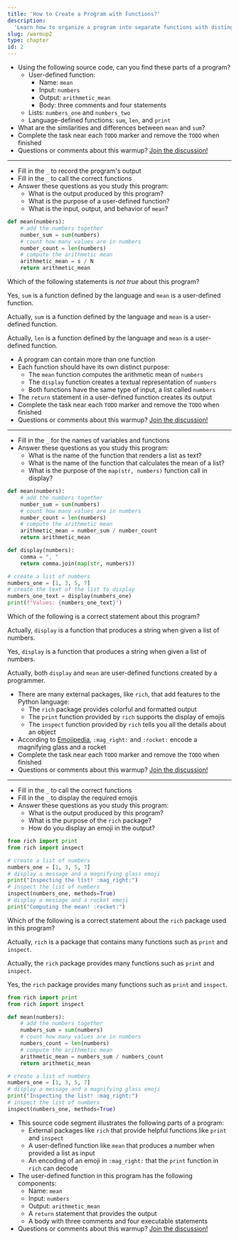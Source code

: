 ```yaml
---
title: 'How to Create a Program with Functions?'
description:
  'Learn how to organize a program into separate functions with distinguished behavior'
slug: /warmup2
type: chapter
id: 2
---
```


<!-- EXERCISE { -->

<exercise id="1" title="Creating a Function">

- Using the following source code, can you find these parts of a program?
  - User-defined function:
      - Name: `mean`
      - Input: `numbers`
      - Output: `arithmetic_mean`
      - Body: three comments and four statements
  - Lists: `numbers_one` and `numbers_two`
  - Language-defined functions: `sum`, `len`, and `print`
- What are the similarities and differences between `mean` and `sum`?
- Complete the task near each `TODO` marker and remove the `TODO` when finished
- Questions or comments about this warmup? <a href = "https://github.com/gkapfham/www.warmups.dev/discussions">Join the discussion!</a>

<hr>

<codeblock id="warmup2_01">

- Fill in the `_` to record the program's output
- Fill in the `_` to call the correct functions
- Answer these questions as you study this program:
  - What is the output produced by this program?
  - What is the purpose of a user-defined function?
  - What is the input, output, and behavior of `mean`?

</codeblock>

</exercise>

<!-- EXERCISE } -->

<!-- EXERCISE { -->

<exercise id="2" title="Check: Creating a Function">

```python
def mean(numbers):
    # add the numbers together
    number_sum = sum(numbers)
    # count how many values are in numbers
    number_count = len(numbers)
    # compute the arithmetic mean
    arithmetic_mean = s / N
    return arithmetic_mean
```

Which of the following statements is *not true* about this program?

<choice>

<opt text="<code>sum</code> is a user-defined function and <code>mean</code> is a language-defined function" correct="true">

Yes, `sum` is a function defined by the language and `mean` is a user-defined function.

</opt>

<opt text="<code>mean</code> is a user-defined function and <code>sum</code> is a language-defined function">

Actually, `sum` is a function defined by the language and `mean` is a user-defined function.

</opt>

<opt text="<code>mean</code> is a user-defined function and <code>len</code> is a language-defined function">

Actually, `len` is a function defined by the language and `mean` is a user-defined function.

</opt>

</choice>

</exercise>

<!-- EXERCISE } -->

<!-- EXERCISE { -->

<exercise id="3" title="Creating Multiple Functions">

- A program can contain more than one function
- Each function should have its own distinct purpose:
    - The `mean` function computes the arithmetic mean of `numbers`
    - The `display` function creates a textual representation of `numbers`
    - Both functions have the same type of input, a list called `numbers`
- The `return` statement in a user-defined function creates its output
- Complete the task near each `TODO` marker and remove the `TODO` when finished
- Questions or comments about this warmup? <a href = "https://github.com/gkapfham/www.warmups.dev/discussions">Join the discussion!</a>

<hr>

<codeblock id="warmup2_03">

- Fill in the `_` for the names of variables and functions
- Answer these questions as you study this program:
  - What is the name of the function that renders a list as text?
  - What is the name of the function that calculates the mean of a list?
  - What is the purpose of the `map(str, numbers)` function call in display?

</codeblock>

</exercise>

<!-- EXERCISE } -->

<!-- EXERCISE { -->

<exercise id="4" title="Check: Creating Multiple Functions">

```python
def mean(numbers):
    # add the numbers together
    number_sum = sum(numbers)
    # count how many values are in numbers
    number_count = len(numbers)
    # compute the arithmetic mean
    arithmetic_mean = number_sum / number_count
    return arithmetic_mean

def display(numbers):
    comma = ", "
    return comma.join(map(str, numbers))

# create a list of numbers
numbers_one = [1, 3, 5, 7]
# create the text of the list to display
numbers_one_text = display(numbers_one)
print(f"Values: {numbers_one_text}")
```

Which of the following is a correct statement about this program?

<choice>

<opt text="<code>display</code> is a function that accepts as input a string and returns a list of numbers">

Actually, `display` is a function that produces a string when given a list of numbers.

</opt>

<opt text="<code>display</code> is a function that accepts as input a list of numbers and returns a string" correct="true">

Yes, `display` is a function that produces a string when given a list of numbers.

</opt>

<opt text="<code>display</code> is a user-defined function and <code>mean</code> is a language-defined function">

Actually, both `display` and `mean` are user-defined functions created by a programmer.

</opt>

</choice>

</exercise>

<!-- EXERCISE } -->

<!-- EXERCISE { -->

<exercise id="5" title="Using External Functions">

- There are many external packages, like `rich`, that add features to the Python language:
    - The `rich` package provides colorful and formatted output
    - The `print` function provided by `rich` supports the display of emojis
    - The `inspect` function provided by `rich` tells you all the details about an object
- According to <a href = "https://emojipedia.org/">Emojipedia</a>, `:mag_right:` and `:rocket:` encode a magnifying glass and a rocket
- Complete the task near each `TODO` marker and remove the `TODO` when finished
- Questions or comments about this warmup? <a href = "https://github.com/gkapfham/www.warmups.dev/discussions">Join the discussion!</a>

<hr>

<codeblock id="warmup2_05">

- Fill in the `_` to call the correct functions
- Fill in the `_` to display the required emojis
- Answer these questions as you study this program:
  - What is the output produced by this program?
  - What is the purpose of the `rich` package?
  - How do you display an emoji in the output?

</codeblock>

</exercise>

<!-- EXERCISE } -->

<!-- EXERCISE { -->

<exercise id="6" title="Check: Using External Functions">

```python
from rich import print
from rich import inspect

# create a list of numbers
numbers_one = [1, 3, 5, 7]
# display a message and a magnifying glass emoji
print("Inspecting the list! :mag_right:")
# inspect the list of numbers
inspect(numbers_one, methods=True)
# display a message and a rocket emoji
print("Computing the mean! :rocket:")
```

Which of the following is a correct statement about the `rich` package used in this program?

<choice>

<opt text="<code>rich</code> is a function that contains additional functions called <code>print</code> and <code>inspect</code>">

Actually, `rich` is a package that contains many functions such as `print` and `inspect`.

</opt>

<opt text="<code>rich</code> is a package that only displays emojis with its <code>print</code> function">

Actually, the `rich` package provides many functions such as `print` and `inspect`.

</opt>

<opt text="<code>rich</code> is a package that contains many extra functions like <code>print</code> and <code>inspect</code>" correct="true">

Yes, the `rich` package provides many functions such as `print` and `inspect`.

</opt>

</choice>

</exercise>

<!-- EXERCISE } -->

<!-- EXERCISE { -->

<exercise id="7" title="Stretch: How to Create a Program with Functions?">

```python
from rich import print
from rich import inspect

def mean(numbers):
    # add the numbers together
    numbers_sum = sum(numbers)
    # count how many values are in numbers
    numbers_count = len(numbers)
    # compute the arithmetic mean
    arithmetic_mean = numbers_sum / numbers_count
    return arithmetic_mean

# create a list of numbers
numbers_one = [1, 3, 5, 7]
# display a message and a magnifying glass emoji
print("Inspecting the list! :mag_right:")
# inspect the list of numbers
inspect(numbers_one, methods=True)
```

- This source code segment illustrates the following parts of a program:
  - External packages like `rich` that provide helpful functions like `print` and `inspect`
  - A user-defined function like `mean` that produces a number when provided a list as input
  - An encoding of an emoji in `:mag_right:` that the `print` function in `rich` can decode
- The user-defined function in this program has the following components:
    - Name: `mean`
    - Input: `numbers`
    - Output: `arithmetic_mean`
    - A `return` statement that provides the output
    - A body with three comments and four executable statements
- Questions or comments about this warmup? <a href = "https://github.com/gkapfham/www.warmups.dev/discussions">Join the discussion!</a>

</exercise>

<!-- EXERCISE } -->
